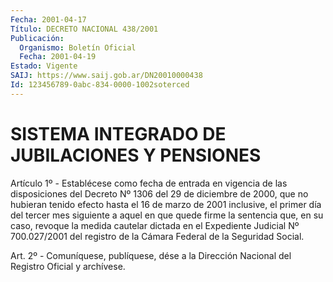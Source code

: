 ```yaml
---
Fecha: 2001-04-17
Título: DECRETO NACIONAL 438/2001
Publicación:
  Organismo: Boletín Oficial
  Fecha: 2001-04-19
Estado: Vigente
SAIJ: https://www.saij.gob.ar/DN20010000438
Id: 123456789-0abc-834-0000-1002soterced
---
```

# SISTEMA INTEGRADO DE JUBILACIONES Y PENSIONES

<a id="1"></a>
Artículo 1º - Establécese como fecha de entrada en vigencia de las disposiciones del Decreto Nº 1306 del 29 de diciembre de 2000, que no hubieran tenido efecto hasta el 16 de marzo de 2001 inclusive, el primer día del tercer mes siguiente a aquel en que quede firme la sentencia que, en su caso, revoque la medida cautelar dictada en el Expediente Judicial Nº 700.027/2001 del registro de la Cámara Federal de la Seguridad Social.

<a id="2"></a>
Art. 2º - Comuníquese, publíquese, dése a la Dirección Nacional del Registro Oficial y archívese.